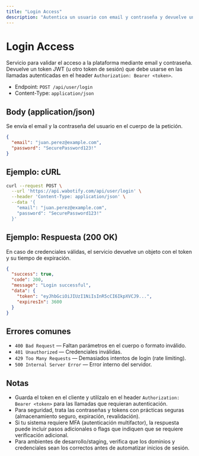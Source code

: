 ```yaml
---
title: "Login Access"
description: "Autentica un usuario con email y contraseña y devuelve un token de acceso (Bearer)."
---
```


# Login Access

Servicio para validar el acceso a la plataforma mediante email y contraseña. Devuelve un token JWT (u otro token de sesión) que debe usarse en las llamadas autenticadas en el header `Authorization: Bearer <token>`.

- Endpoint: `POST /api/user/login`
- Content-Type: `application/json`

## Body (application/json)

Se envía el email y la contraseña del usuario en el cuerpo de la petición.

```json
{
  "email": "juan.perez@example.com",
  "password": "SecurePassword123!"
}
```

## Ejemplo: cURL

```sh
curl --request POST \
  --url 'https://api.wabotify.com/api/user/login' \
  --header 'Content-Type: application/json' \
  --data '{
    "email": "juan.perez@example.com",
    "password": "SecurePassword123!"
  }'
```

## Ejemplo: Respuesta (200 OK)

En caso de credenciales válidas, el servicio devuelve un objeto con el token y su tiempo de expiración.

```json
{
  "success": true,
  "code": 200,
  "message": "Login successful",
  "data": {
    "token": "eyJhbGciOiJIUzI1NiIsInR5cCI6IkpXVCJ9...",
    "expiresIn": 3600
  }
}
```

## Errores comunes

- `400 Bad Request` — Faltan parámetros en el cuerpo o formato inválido.
- `401 Unauthorized` — Credenciales inválidas.
- `429 Too Many Requests` — Demasiados intentos de login (rate limiting).
- `500 Internal Server Error` — Error interno del servidor.

## Notas

- Guarda el token en el cliente y utilízalo en el header `Authorization: Bearer <token>` para las llamadas que requieran autenticación.
- Para seguridad, trata las contraseñas y tokens con prácticas seguras (almacenamiento seguro, expiración, revalidación).
- Si tu sistema requiere MFA (autenticación multifactor), la respuesta puede incluir pasos adicionales o flags que indiquen que se requiere verificación adicional.
- Para ambientes de desarrollo/staging, verifica que los dominios y credenciales sean los correctos antes de automatizar inicios de sesión.
